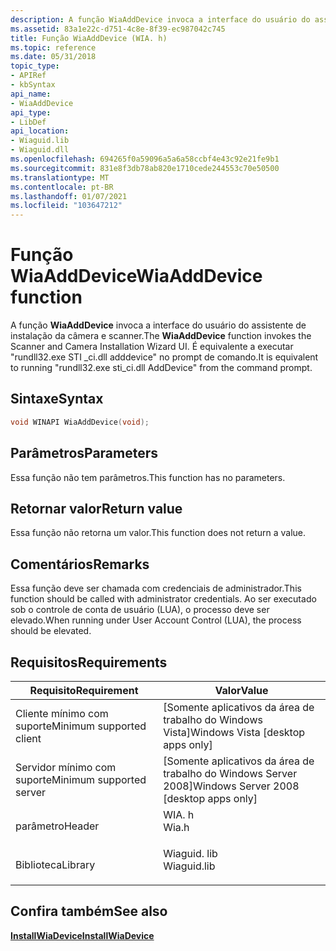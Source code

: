 ```yaml
---
description: A função WiaAddDevice invoca a interface do usuário do assistente de instalação da câmera e scanner. É equivalente a executar &\# 0034; rundll32.exe sti \_ci.dll adddevice&\# 0034; no prompt de comando.
ms.assetid: 83a1e22c-d751-4c8e-8f39-ec987042c745
title: Função WiaAddDevice (WIA. h)
ms.topic: reference
ms.date: 05/31/2018
topic_type:
- APIRef
- kbSyntax
api_name:
- WiaAddDevice
api_type:
- LibDef
api_location:
- Wiaguid.lib
- Wiaguid.dll
ms.openlocfilehash: 694265f0a59096a5a6a58ccbf4e43c92e21fe9b1
ms.sourcegitcommit: 831e8f3db78ab820e1710cede244553c70e50500
ms.translationtype: MT
ms.contentlocale: pt-BR
ms.lasthandoff: 01/07/2021
ms.locfileid: "103647212"
---
```

# <a name="wiaadddevice-function"></a><span data-ttu-id="19953-104">Função WiaAddDevice</span><span class="sxs-lookup"><span data-stu-id="19953-104">WiaAddDevice function</span></span>

<span data-ttu-id="19953-105">A função **WiaAddDevice** invoca a interface do usuário do assistente de instalação da câmera e scanner.</span><span class="sxs-lookup"><span data-stu-id="19953-105">The **WiaAddDevice** function invokes the Scanner and Camera Installation Wizard UI.</span></span> <span data-ttu-id="19953-106">É equivalente a executar "rundll32.exe STI \_ci.dll adddevice" no prompt de comando.</span><span class="sxs-lookup"><span data-stu-id="19953-106">It is equivalent to running "rundll32.exe sti\_ci.dll AddDevice" from the command prompt.</span></span>

## <a name="syntax"></a><span data-ttu-id="19953-107">Sintaxe</span><span class="sxs-lookup"><span data-stu-id="19953-107">Syntax</span></span>


```C++
void WINAPI WiaAddDevice(void);
```



## <a name="parameters"></a><span data-ttu-id="19953-108">Parâmetros</span><span class="sxs-lookup"><span data-stu-id="19953-108">Parameters</span></span>

<span data-ttu-id="19953-109">Essa função não tem parâmetros.</span><span class="sxs-lookup"><span data-stu-id="19953-109">This function has no parameters.</span></span>

## <a name="return-value"></a><span data-ttu-id="19953-110">Retornar valor</span><span class="sxs-lookup"><span data-stu-id="19953-110">Return value</span></span>

<span data-ttu-id="19953-111">Essa função não retorna um valor.</span><span class="sxs-lookup"><span data-stu-id="19953-111">This function does not return a value.</span></span>

## <a name="remarks"></a><span data-ttu-id="19953-112">Comentários</span><span class="sxs-lookup"><span data-stu-id="19953-112">Remarks</span></span>

<span data-ttu-id="19953-113">Essa função deve ser chamada com credenciais de administrador.</span><span class="sxs-lookup"><span data-stu-id="19953-113">This function should be called with administrator credentials.</span></span> <span data-ttu-id="19953-114">Ao ser executado sob o controle de conta de usuário (LUA), o processo deve ser elevado.</span><span class="sxs-lookup"><span data-stu-id="19953-114">When running under User Account Control (LUA), the process should be elevated.</span></span>

## <a name="requirements"></a><span data-ttu-id="19953-115">Requisitos</span><span class="sxs-lookup"><span data-stu-id="19953-115">Requirements</span></span>



| <span data-ttu-id="19953-116">Requisito</span><span class="sxs-lookup"><span data-stu-id="19953-116">Requirement</span></span> | <span data-ttu-id="19953-117">Valor</span><span class="sxs-lookup"><span data-stu-id="19953-117">Value</span></span> |
|-------------------------------------|----------------------------------------------------------------------------------------|
| <span data-ttu-id="19953-118">Cliente mínimo com suporte</span><span class="sxs-lookup"><span data-stu-id="19953-118">Minimum supported client</span></span><br/> | <span data-ttu-id="19953-119">\[Somente aplicativos da área de trabalho do Windows Vista\]</span><span class="sxs-lookup"><span data-stu-id="19953-119">Windows Vista \[desktop apps only\]</span></span><br/>                                         |
| <span data-ttu-id="19953-120">Servidor mínimo com suporte</span><span class="sxs-lookup"><span data-stu-id="19953-120">Minimum supported server</span></span><br/> | <span data-ttu-id="19953-121">\[Somente aplicativos da área de trabalho do Windows Server 2008\]</span><span class="sxs-lookup"><span data-stu-id="19953-121">Windows Server 2008 \[desktop apps only\]</span></span><br/>                                   |
| <span data-ttu-id="19953-122">parâmetro</span><span class="sxs-lookup"><span data-stu-id="19953-122">Header</span></span><br/>                   | <dl> <span data-ttu-id="19953-123"><dt>WIA. h</dt></span><span class="sxs-lookup"><span data-stu-id="19953-123"><dt>Wia.h</dt></span></span> </dl>       |
| <span data-ttu-id="19953-124">Biblioteca</span><span class="sxs-lookup"><span data-stu-id="19953-124">Library</span></span><br/>                  | <dl> <span data-ttu-id="19953-125"><dt>Wiaguid. lib</dt></span><span class="sxs-lookup"><span data-stu-id="19953-125"><dt>Wiaguid.lib</dt></span></span> </dl> |



## <a name="see-also"></a><span data-ttu-id="19953-126">Confira também</span><span class="sxs-lookup"><span data-stu-id="19953-126">See also</span></span>

<dl> <dt>

[<span data-ttu-id="19953-127">**InstallWiaDevice**</span><span class="sxs-lookup"><span data-stu-id="19953-127">**InstallWiaDevice**</span></span>](-wia-installwiadevice.md)
</dt> </dl>

 

 




